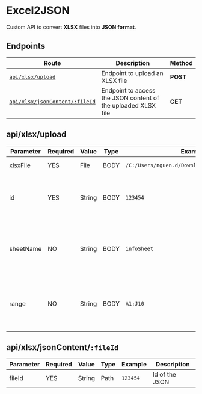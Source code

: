 # Excel2JSON

Custom API to convert **XLSX** files into **JSON format**.

## Endpoints


| Route                                      | Description                                                   | Method   |
| ------------------------------------------ | ------------------------------------------------------------- | -------- |
| [`api/xlsx/upload`](#upload)               | Endpoint to upload an XLSX file                               | **POST** |
| [`api/xlsx/jsonContent/:fileId`](#getJson) | Endpoint to access the JSON content of the uploaded XLSX file | **GET**  |


## <a id="upload"></a> api/xlsx/upload

| Parameter | Required | Value  | Type | Example                                        | Description                                                            |
| --------- | -------- | ------ | ---- | ---------------------------------------------- | ---------------------------------------------------------------------- |
| xlsxFile  | YES      | File   | BODY | `/C:/Users/nguen.d/Downloads/TestSheet_1.xlsx` | The excel file to parse                                                |
| id        | YES      | String | BODY | `123454`                                       | Id of the output json. Has to be at lest 6 characters long             |
| sheetName | NO       | String | BODY | `infoSheet`                                    | Sheet name to parse data from. If not provided, first sheet by default |
| range     | NO       | String | BODY | `A1:J10`                                       | Sheet range of data. If not provided, gets all data by default         |



## <a id="getJson"></a> api/xlsx/jsonContent/`:fileId`

| Parameter | Required | Value  | Type | Example  | Description    |
| --------- | -------- | ------ | ---- | -------- | -------------- |
| fileId    | YES      | String | Path | `123454` | Id of the JSON |

